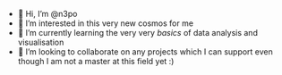 - 👋 Hi, I’m @n3po
- 👀 I’m interested in this very new cosmos for me 
- 🌱 I’m currently learning the very very _basics_ of data analysis and visualisation
- 💞️ I’m looking to collaborate on any projects which I can support even though I am not a master at this field yet :) 

<!---
n3po/n3po is a ✨ special ✨ repository because its `README.md` (this file) appears on your GitHub profile.
You can click the Preview link to take a look at your changes.
--->

